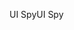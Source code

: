 <span data-ttu-id="1a784-101">UI Spy</span><span class="sxs-lookup"><span data-stu-id="1a784-101">UI Spy</span></span>